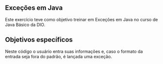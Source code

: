 ## Exceções em Java

Este exercício teve como objetivo treinar em Exceções em Java no curso de Java Básico da DIO.

## Objetivos específicos

Neste código o usuário entra suas informações e, caso o formato da entrada seja fora do padrão, é lançada uma exceção.
